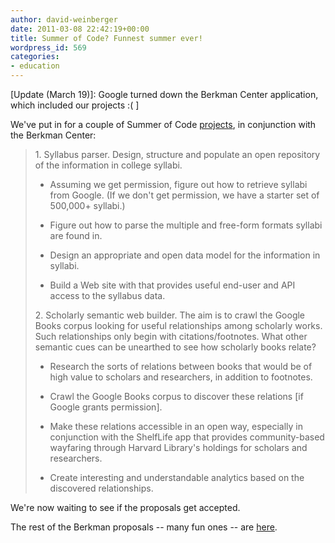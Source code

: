 ```yaml
---
author: david-weinberger
date: 2011-03-08 22:42:19+00:00
title: Summer of Code? Funnest summer ever!
wordpress_id: 569
categories:
- education
---
```


\[Update (March 19)]: Google turned down the Berkman Center application, which included our projects :( \]

We've put in for a couple of Summer of Code [projects](http://cyber.law.harvard.edu/gsoc/Library_Innovation_Lab), in conjunction with the Berkman Center:

> 1\. Syllabus parser. Design, structure and populate an open repository of the information in college syllabi.
>
>   * Assuming we get permission, figure out how to retrieve syllabi from Google. (If we don't get permission, we have a starter set of 500,000+ syllabi.)
>
>   * Figure out how to parse the multiple and free-form formats syllabi are found in.
>
>   * Design an appropriate and open data model for the information in syllabi.
>
>   * Build a Web site with that provides useful end-user and API access to the syllabus data.
>
> 2\. Scholarly semantic web builder. The aim is to crawl the Google Books corpus looking for useful relationships among scholarly works. Such relationships only begin with citations/footnotes. What other semantic cues can be unearthed to see how scholarly books relate?
>
>   * Research the sorts of relations between books that would be of high value to scholars and researchers, in addition to footnotes.
>
>   * Crawl the Google Books corpus to discover these relations [if Google grants permission].
>
>   * Make these relations accessible in an open way, especially in conjunction with the ShelfLife app that provides community-based wayfaring through Harvard Library's holdings for scholars and researchers.
>
>   * Create interesting and understandable analytics based on the discovered relationships.
>

We're now waiting to see if the proposals get accepted.

The rest of the Berkman proposals -- many fun ones -- are [here](http://cyber.law.harvard.edu/gsoc/Main_Page).
